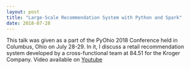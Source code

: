 ```yaml
---
layout: post
title: "Large-Scale Recommendation System with Python and Spark"
date: 2018-07-28
---
```

This talk was given as a part of the PyOhio 2018 Conference held in Columbus, Ohio on July 28-29.  In it, I discuss a retail recommendation system developed by a cross-functional team at 84.51 for the Kroger Company.  Video available on [Youtube](https://youtu.be/oAByzl71Ak4)

